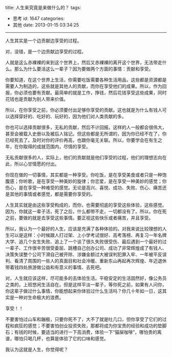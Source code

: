 title: 人生来究竟是来做什么的？
tags:
  - 思考
id: 1647
categories:
  - 其他
date: 2013-01-15 03:34:25
---

人生其实是一个边贡献边享受的过程。

对，没错，是一个边贡献边享受的过程。

人就是这么赤裸裸的来到这个世界上，然后又赤裸裸的离开这个世界，无法带走什么。那么为什么要活这么一辈子？因为要做两个方面的事情：贡献和享受。

你要知道，在这个世界上生活，你需要吃饭需要各种生活用品，这些都是资源都是需要人为制造的，这些就是其他人的贡献，而你在享受他们的成果。所以，作为回报，你必须也要有贡献。最简单的就是工作，挣钱，然后花钱享受这些成果，同时花钱也是贡献为别人带来价值。

所以，在你享受之前，你必须要付出足够你享受的贡献。这也就是为什么有钱人可以选择穿好的、吃好的、玩好的，因为他们对人类贡献的多。

你也可以选择贡献很多，无私的贡献，然后不计回报。这样的人一般都会很伟大，甚至会被载入史册以及被后人铭记。但这些都是无所谓的，因为你已经不在了，你已经死去了。及时对你的评价再高，也跟你毫无关联。所以，你要学会在有生之年，在你取得的成就范围内，尽情的享受。

无私贡献很多的人，实际上，他们的贡献就是他们享受的过程，他们的理想志向在此，所以心甘情愿的付出。

你现在做的一切事情，其实都是一种享受。你吃饭，是在享受美食或者只是一种饱腹感；你听歌，是在享受一种美妙的旋律；你恋爱，是在享受一种美妙的感觉；你伤心，是在享受一种难受的感觉。无论是高兴、喜悦、成功、失败、伤心、痛苦还是其他的事情或者感觉，都是需要你享受的。

人生其实就是由这些享受构成的，而你，也需要彻底的享受这些体验，这些感觉。因为，你就这一辈子活，死了之后，什么都带不走，一切都没有了。所以，你在死之前，要做的就是去享受这些事情。要正视这些快乐或者痛苦，并且享受。

所以，我认为一个最好的人生，应该是充满了各种体验的。对我来说比较理想的人生可以是这样：小时候跟人打过架、上小学考试很好、高考落榜、再复习一年名牌大学、追几个女生失败、追上了一个谈了很久失败很受伤、最后遇到一个最好的过一辈子、工作很辛苦很受委屈、跳槽自己创办公司、成功了非常辉煌成了有钱人、决策失误整个公司下滑自己被开除、涉嫌金额过大被误判犯罪入牢、一年被平反误判、看清了周围的一些人的真面目和社会冷暖、重新东山再起再次辉煌、年迈退休带着钱四处旅游做公益和有意义的事情、去死吧。

对，人生就应该这样，尽可能多的去体验生活。平稳安定的生活固然好，像公务员之类的，上班悠闲生活自在。但是这样平淡一辈子，等你死之前，如果有人问你，你这辈子做过什么事情，你能想起来你体验过什么生活吗？你几十年如一日，这其实是一种对生命极大的浪费。

享受！！

不要害怕过山车和蹦极，只要你死不了，大不了就是吐几口，但你享受了它们的过程和疯狂的感觉；不要害怕创业投资失败，那都将成为你宝贵的经验和成功的垫脚石；有钱的时候，要适当的进行一下高消费，体验一下“猫屎咖啡”，哪怕贵的离谱，哪怕只喝几杯，也算是体验了它的口味和感觉。

我认为这就是人生，你觉得呢？